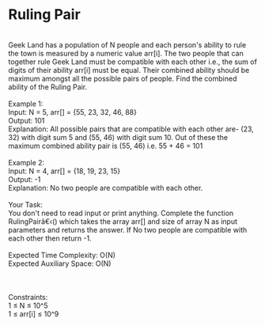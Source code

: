 <h1>Ruling Pair</h1>
<p><br>
Geek Land has a population of N people and each person's ability to rule the town is measured by a numeric value arr[i]. The two people that can together rule Geek Land must be compatible with each other i.e., the sum of digits of their ability arr[i] must be equal. Their combined ability should be maximum amongst all the possible pairs of people. Find the combined ability of the Ruling Pair.<br>
<br>
Example 1:<br>
Input: N = 5, arr[] = {55, 23, 32, 46, 88}<br>
Output: 101<br>
Explanation: All possible pairs that are compatible with each other are- (23, 32) with digit sum 5 and (55, 46) with digit sum 10. Out of these the maximum combined ability pair is (55, 46) i.e. 55 + 46 = 101<br>
<br>
Example 2:<br>
Input: N = 4, arr[] = {18, 19, 23, 15}<br>
Output: -1<br>
Explanation: No two people are compatible with each other.<br> 
<br>
Your Task:<br>  
You don't need to read input or print anything. Complete the function RulingPairâ€‹() which takes the array arr[] and size of array N as input parameters and returns the answer. If No two people are compatible with
each other then return -1.<br>
<br>
Expected Time Complexity: O(N)<br>
Expected Auxiliary Space: O(N)<br>
<br>
<br>
<br>
Constraints:<br>
1 ≤ N ≤ 10^5 <br>
1 ≤ arr[i] ≤ 10^9<br>
<br></p>
